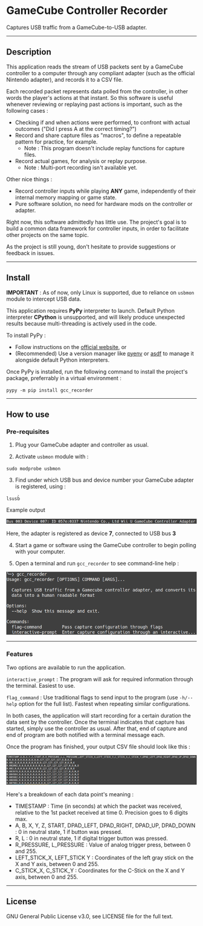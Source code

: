 # GameCube Controller Recorder

Captures USB traffic from a GameCube-to-USB adapter.

---


## Description

This application reads the stream of USB packets sent by a GameCube controller to a computer through any compliant adapter (such as the official Nintendo adapter), and records it to a CSV file.

Each recorded packet represents data polled from the controller, in other words the player's actions at that instant. So this software is useful whenever reviewing or replaying past actions is important, such as the following cases :

- Checking if and when actions were performed, to confront with actual outcomes ("Did I press A at the correct timing?")
- Record and share capture files as "macros", to define a repeatable pattern for practice, for example.
  - Note : This program doesn't include replay functions for capture files.
- Record actual games, for analysis or replay purpose.
  - Note : Multi-port recording isn't available yet.

Other nice things :

- Record controller inputs while playing **ANY** game, independently of their internal memory mapping or game state.
- Pure software solution, no need for hardware mods on the controller or adapter.

Right now, this software admittedly has little use. The project's goal is to build a common data framework for controller inputs, in order to facilitate other projects on the same topic.

As the project is still young, don't hesitate to provide suggestions or feedback in issues.

---

## Install

**IMPORTANT** : As of now, only Linux is supported, due to reliance on `usbmon` module to intercept USB data.

This application requires **PyPy** interpreter to launch. Default Python interpreter **CPython** is unsupported, and will likely produce unexpected results because multi-threading is actively used in the code.

To install PyPy :

- Follow instructions on the [official website](https://www.pypy.org/download.html), or
- (Recommended) Use a version manager like [pyenv](https://github.com/pyenv/pyenv) or [asdf](https://github.com/asdf-vm/asdf) to manage it alongside default Python interpreters.

Once PyPy is installed, run the following command to install the project's package, preferrably in a virtual environment :

`pypy -m pip install gcc_recorder`

---

## How to use

### Pre-requisites

1) Plug your GameCube adapter and controller as usual.

2) Activate `usbmon` module with :

`sudo modprobe usbmon`

3) Find under which USB bus and device number your GameCube adapter is registered, using :

`lsusb̀`

Example output

![lsusb excerpt](assets/lsusb_excerpt.png)

Here, the adapter is registered as device **7**, connected to USB bus **3**

4) Start a game or software using the GameCube controller to begin polling with your computer.

5) Open a terminal and run `gcc_recorder` to see command-line help :

![gcc_recorder help](assets/gcc_recorder_help.png)

---

### Features

Two options are available to run the application.

`interactive_prompt` : The program will ask for required information through the terminal. Easiest to use.

`flag_command` : Use traditional flags to send input to the program (use `-h/--help` option for the full list). Fastest when repeating similar configurations.

In both cases, the application will start recording for a certain duration the data sent by the controller. Once the terminal indicates that capture has started, simply use the controller as usual. After that, end of capture and end of program are both notified with a terminal message each.

Once the program has finished, your output CSV file should look like this :

![CSV output example](assets/csv_output_example.png)

Here's a breakdown of each data point's meaning :

- TIMESTAMP : Time (in seconds) at which the packet was received, relative to the 1st packet received at time 0. Precision goes to 6 digits max.
- A, B, X, Y, Z, START, DPAD\_LEFT, DPAD\_RIGHT, DPAD\_UP, DPAD\_DOWN : 0 in neutral state, 1 if button was pressed.
- R, L : 0 in neutral state, 1 if digital trigger button was pressed.
- R\_PRESSURE, L\_PRESSURE : Value of analog trigger press, between 0 and 255.
- LEFT\_STICK\_X, LEFT\_STICK Y : Coordinates of the left gray stick on the X and Y axis, between 0 and 255.
- C\_STICK\_X, C\_STICK\_Y : Coordinates for the C-Stick on the X and Y axis, between 0 and 255.

---

## License

GNU General Public License v3.0, see LICENSE file for the full text.
